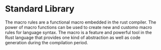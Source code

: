 # Standard Library

The macro rules are a functional macro embedded in the rust compiler. The power of macro functions can be used to create new and customo macro rules for language syntax. The macro is a feature and powerful tool in the Rust language that provides one kind of abstraction as well as code generation during the compilation period. 


